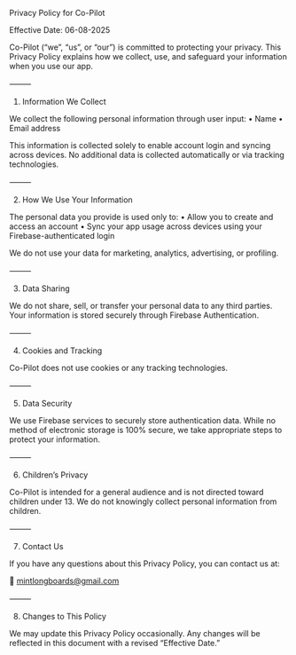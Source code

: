 Privacy Policy for Co-Pilot

Effective Date: 06-08-2025

Co-Pilot (“we”, “us”, or “our”) is committed to protecting your privacy. This Privacy Policy explains how we collect, use, and safeguard your information when you use our app.

⸻

1. Information We Collect

We collect the following personal information through user input:
	•	Name
	•	Email address

This information is collected solely to enable account login and syncing across devices. No additional data is collected automatically or via tracking technologies.

⸻

2. How We Use Your Information

The personal data you provide is used only to:
	•	Allow you to create and access an account
	•	Sync your app usage across devices using your Firebase-authenticated login

We do not use your data for marketing, analytics, advertising, or profiling.

⸻

3. Data Sharing

We do not share, sell, or transfer your personal data to any third parties. Your information is stored securely through Firebase Authentication.

⸻

4. Cookies and Tracking

Co-Pilot does not use cookies or any tracking technologies.

⸻

5. Data Security

We use Firebase services to securely store authentication data. While no method of electronic storage is 100% secure, we take appropriate steps to protect your information.

⸻

6. Children’s Privacy

Co-Pilot is intended for a general audience and is not directed toward children under 13. We do not knowingly collect personal information from children.

⸻

7. Contact Us

If you have any questions about this Privacy Policy, you can contact us at:

📧 mintlongboards@gmail.com

⸻

8. Changes to This Policy

We may update this Privacy Policy occasionally. Any changes will be reflected in this document with a revised “Effective Date.”